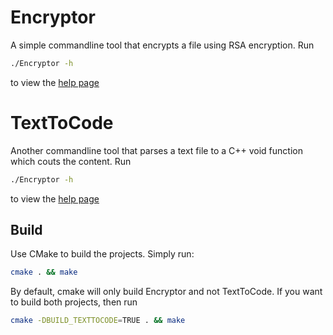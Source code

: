 # Encryptor
A simple commandline tool that encrypts a file using RSA encryption.
Run
```bash
./Encryptor -h
```
to view the [help page](https://github.com/Narmjep/EncryptorCMDL/blob/CMake/Encryptor/rc/help.txt)

# TextToCode
Another commandline tool that parses a text file to a C++ void function which couts the content.
Run
```bash
./Encryptor -h
```
to view the [help page](https://github.com/Narmjep/EncryptorCMDL/blob/CMake/TextToCode/rc/help.txt)

## Build
Use CMake to build the projects. Simply run:
```bash
cmake . && make
```
By default, cmake will only build Encryptor and not TextToCode. If you want to build both projects, then run 
```bash
cmake -DBUILD_TEXTTOCODE=TRUE . && make
```

